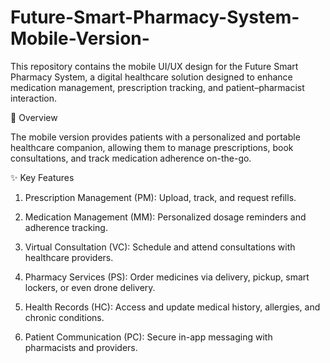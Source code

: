 # Future-Smart-Pharmacy-System-Mobile-Version-

This repository contains the mobile UI/UX design for the Future Smart Pharmacy System, a digital healthcare solution designed to enhance medication management, prescription tracking, and patient–pharmacist interaction.

📖 Overview

The mobile version provides patients with a personalized and portable healthcare companion, allowing them to manage prescriptions, book consultations, and track medication adherence on-the-go.

✨ Key Features

1. Prescription Management (PM): Upload, track, and request refills.

2. Medication Management (MM): Personalized dosage reminders and adherence tracking.

3. Virtual Consultation (VC): Schedule and attend consultations with healthcare providers.

4. Pharmacy Services (PS): Order medicines via delivery, pickup, smart lockers, or even drone delivery.

5. Health Records (HC): Access and update medical history, allergies, and chronic conditions.

6. Patient Communication (PC): Secure in-app messaging with pharmacists and providers.
